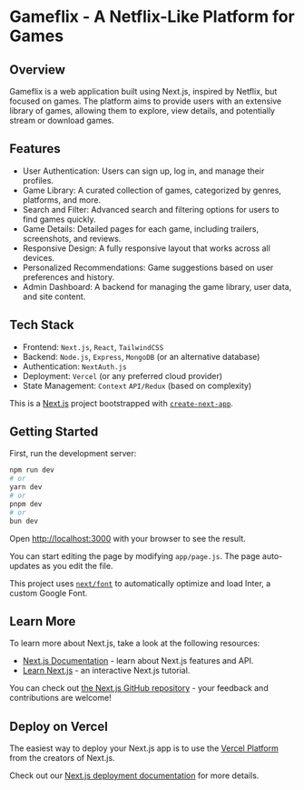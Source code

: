 # Gameflix - A Netflix-Like Platform for Games
## Overview

Gameflix is a web application built using Next.js, inspired by Netflix, but focused on games. The platform aims to provide users with an extensive library of games, allowing them to explore, view details, and potentially stream or download games.
## Features

- User Authentication: Users can sign up, log in, and manage their profiles.
- Game Library: A curated collection of games, categorized by genres, platforms, and more.
- Search and Filter: Advanced search and filtering options for users to find games quickly.
- Game Details: Detailed pages for each game, including trailers, screenshots, and reviews.
- Responsive Design: A fully responsive layout that works across all devices.
- Personalized Recommendations: Game suggestions based on user preferences and history.
- Admin Dashboard: A backend for managing the game library, user data, and site content.

## Tech Stack

- Frontend: `Next.js`, `React`, `TailwindCSS`
- Backend: `Node.js`, `Express`, `MongoDB` (or an alternative database)
- Authentication: `NextAuth.js`
- Deployment: `Vercel` (or any preferred cloud provider)
- State Management: `Context` `API/Redux` (based on complexity)



This is a [Next.js](https://nextjs.org/) project bootstrapped with [`create-next-app`](https://github.com/vercel/next.js/tree/canary/packages/create-next-app).

## Getting Started

First, run the development server:

```bash
npm run dev
# or
yarn dev
# or
pnpm dev
# or
bun dev
```

Open [http://localhost:3000](http://localhost:3000) with your browser to see the result.

You can start editing the page by modifying `app/page.js`. The page auto-updates as you edit the file.

This project uses [`next/font`](https://nextjs.org/docs/basic-features/font-optimization) to automatically optimize and load Inter, a custom Google Font.

## Learn More

To learn more about Next.js, take a look at the following resources:

- [Next.js Documentation](https://nextjs.org/docs) - learn about Next.js features and API.
- [Learn Next.js](https://nextjs.org/learn) - an interactive Next.js tutorial.

You can check out [the Next.js GitHub repository](https://github.com/vercel/next.js/) - your feedback and contributions are welcome!

## Deploy on Vercel

The easiest way to deploy your Next.js app is to use the [Vercel Platform](https://vercel.com/new?utm_medium=default-template&filter=next.js&utm_source=create-next-app&utm_campaign=create-next-app-readme) from the creators of Next.js.

Check out our [Next.js deployment documentation](https://nextjs.org/docs/deployment) for more details.
